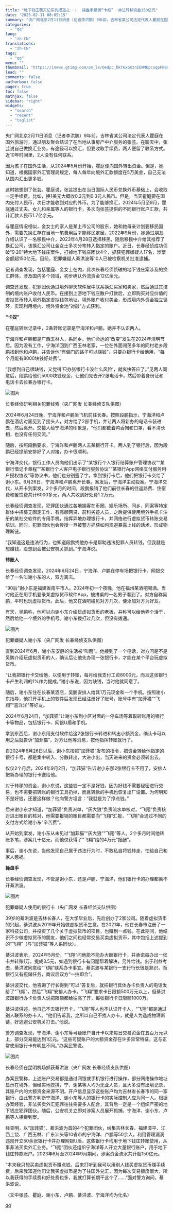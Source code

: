 ```yaml
---
title: "地下钱庄覆灭记系列报道之一：  操盘手雇佣“卡奴”  非法转移资金150亿元"
date: "2025-02-11 08:05:15"
summary: "央广网北京2月11日消息（记者李洪鹏）9年前，吉林省某公司法定代表人瞿庭在国外旅游时，通过朋友聚会结..."
categories:
  - "qq"
lang:
  - "zh-CN"
translations:
  - "zh-CN"
tags:
  - "qq"
menu: ""
thumbnail: "https://inews.gtimg.com/om_ls/Oedpc_hkT6xGKznIEWMEpcxqpFkBSLGelZF1ECKnEzR3oAA_640360/0"
lead: ""
comments: false
authorbox: false
pager: true
toc: false
mathjax: false
sidebar: "right"
widgets:
  - "search"
  - "recent"
  - "taglist"
---
```


央广网北京2月11日消息（记者李洪鹏）9年前，吉林省某公司法定代表人瞿庭在国外旅游时，通过朋友聚会结识了在当地从事房产中介服务的张芸。在聊天中，张芸说自己做换汇业务，有途径可以换汇，但要收取手续费，两人便留了联系方式。近10年时间里，2人没有任何联系。

因为孩子在国外生活，从2024年5月份开始，瞿庭便向国外转出资金。但是，她知道，根据国家外汇管理局规定，每人每年向境外汇款额度在5万美金，自己无法从国内汇出更多钱。

这时她想到了张芸。瞿庭说，张芸提出在当日国际人民币兑换外币基础上，会收取一定手续费。比如，换1美元大概收0.2元到0.3元人民币。但是，当天瞿庭要在国内先付人民币，次日才能收到对应的外币。为了能够换汇，2024年5月至9月，瞿庭通过丈夫、女儿和亲属等人的银行卡，多次向张芸提供的不同银行账户汇款，共计汇款人民币1.7亿余元。

与瞿庭情况相似，金女士的家人是某上市公司的股东，她和她母亲计划要移民国外，需要先换汇存在当地一笔费用后才能移民定居。2022年9月份，她通过朋友介绍认识了一名移民中介，2023年4月28日选择移民，随后移民中介给其推荐了换汇公司，该换汇公司让金女士多次分笔转入指定的账户。近日，长春经侦成功侦破“9·20”特大地下钱庄案件，打掉地下钱庄团伙4个，抓获犯罪嫌疑人17名，涉案金额超150亿元。目前，犯罪嫌疑人綦洪波等10人已被检察机关批准逮捕。

记者调查发现，包括瞿庭、金女士在内，此次长春经侦侦破的地下钱庄案涉及的换汇群体，涉及国内多个领域，初步确认外流资金12亿余元。

调查还发现，犯罪团伙通过境外聊天软件居中联系换汇买家和卖家，然后通过其控制的境内账户收付人民币。在接到上游地下钱庄散户打款后，立即购买对应价值的虚拟货币转入境外指定虚拟钱包地址，境外账户收付美金，形成境内外资金独立循环，实现利用境内、境外资金池“对敲”方式获利。

**“卡奴”**

在瞿庭转账记录中，2条转账记录是宁海洋和卢鹏。她并不认识两人。

宁海洋和卢鹏都是广西玉林人，系同乡。他们命运的“改变”发生在2024年清明节后。因为没有工作，宁海洋回到广西玉林老家，一位在外面闯荡多年的同村老乡段鹏找到他和卢鹏，并告诉他“有偏门的路子可以赚钱”，只要办银行卡给他用，“每个月能有8000块钱好处费”。

“我想到自己很缺钱，又觉得‘只办张银行卡没什么风险’，就爽快答应了。”见两人同意后，段鹏给他们5000块钱现金，让他们先去开2张电话卡，然后带着身份证和电话卡去长春办银行卡。

![图片](https://inews.gtimg.com/om_bt/ObP23ZxU-xsXEIBMLFnhG2doQsypXEUgYqXsG4XM9wImAAA/641)

长春经侦研判相关犯罪线索（央广网发 长春经侦支队供图）

2024年6月24日晚，宁海洋和卢鹏坐飞机前往长春。按照段鹏指示，宁海洋和卢鹏在酒店对面见到了接头人，对方给了2部手机，并让两人将新办的电话卡装进去，然后离开。交接人给宁海洋的印象是，“他们都戴着鸭舌帽和口罩，看不清长相，也没有任何交流。”

随后，按照段鹏要求，宁海洋和卢鹏两人去某银行开卡。两人到了银行后，因为段鹏已经提前安排好了人对接，办卡很顺利。

宁海洋交代，银行工作人员向他们出示了“某银行个人银行结算账户管理协议”“某银行借记卡章程”“某银行个人客户电子银行服务协议”“某银行App网络支付服务用户授权协议”等协议书，他们也分别签了字。拿到银行卡后，他们把银行卡交给了谢小东。6月26日，宁海洋和卢鹏离开长春。案发后，宁海洋主动投案。宁海洋交代，从开卡到案发，2个多月的时间，段鹏报销了他们前往长春的往返路费、住宿费和餐饮费共计6000多元，两人共收到好处费1.2万元。

长春经侦调查发现，犯罪团伙通过各地掮客在币圈、娱乐场所、同乡、同案等特定群体中招募无固定工作、有高额网贷、前科劣迹人员，之后提供使用境外手机卡注册的某社交软件的专用手机，指挥异地办理银行卡，并网络进行虚拟货币转账交易培训。同时，犯罪团伙也会传授一旦被警方抓获如何规避暴露上线的话术，形成物理断链。

“我知道这是违法行为，也知道段鹏找他办卡是帮助违法犯罪人员转钱，但我就是想赚钱，没想到会被公安机关抓到。”宁海洋说。

**转账人**

长春经侦调查发现，2024年6月24日，宁海洋、卢鹏在停车场把银行卡、网银交给了一名叫谢小东的人，双方离去。

“90后”谢小东是福建省南平市人。2024年初一个夜晚，他在福州某酒吧喝酒。当时他正在用手机登录某虚拟货币软件App，被拼桌的一名男子看到了。对方自称吴鹏，平时也玩虚拟货币。此后，他又在酒吧碰见对方几次，便添加对方为好友。

有天，吴鹏称，他可以向谢小东介绍玩虚拟货币的老板，并称可以给他弄个活干，然后给他一个境外的手机号。谢小东拨打过几次，但没有拨通。

![图片](https://inews.gtimg.com/om_bt/OElnuGSiLEOrqODuqeZnaCY5N_XFkfUi6MaofyVsdKYgsAA/641)

犯罪嫌疑人谢小东（央广网发 长春经侦支队供图）

直到2024年6月，谢小东安静的生活被“叫醒”。他接到了一个电话，对方问是不是吴鹏介绍玩虚拟货币的人，确认后让他先办理一张银行卡，才能在某个平台玩虚拟货币。

“让我把银行卡交给他，以便用于转账，每月给我支付工资8000元，而且这张银行卡产生利润的1%作为提成。”谢小东说，因为缺钱，当时他就同意了。

随后，谢小东住在长春某酒店，吴鹏安排人给其1万元现金和一个手机。按照谢小东指导，他打开手机上的软件后发现已经注册好了账号，账号中有“加菲猫”“飞翔”“喜洋洋”等好友。

2024年6月24日，“加菲猫”让谢小东到小区对面的一停车场等着取转账用的银行卡等物品，包括银行卡、网银U盾和手机。

拿到东西后，谢小东用支付软件给这2张银行卡转进和转出小额资金，确认卡可以用之后就告诉“加菲猫”，对方让他等消息，按他指挥转账就行了。

自2024年6月26日以后，谢小东按照“加菲猫”发布的指令，把资金转给他指定的银行卡号，都是集中转入、分散转出，大进小出，当天进来的资金必须转出去。

仅仅2个月后，2024年9月2日，“加菲猫”告诉谢小东那2张银行卡不用了，安排人把新办理的银行卡送给他。

对于转移的资金，谢小东说，这些钱一定不是好钱，因为好钱不需要秘密进行交易，也不需要把转账的银行工具扔掉，而且转款的手机也恢复出厂设置。为何明知不是好钱，还要这样做？他向警方坦言：“我就是为了挣点钱。”

后来谢小东才知道，“加菲猫”负责派单，“灰大狼”负责流水单核对，“飞翔”负责核对进出账目的核对，他需要报销的账目都需要向“飞翔”汇报，“飞翔”会通过不同的支付方式给谢小东“辛苦费”。

从开始到案发，谢小东从未见过“加菲猫”“灰大狼”“飞翔”等人。2个多月时间他转账多笔，涉案几十亿元，而他仅获得了“飞翔”给的4万元“报酬”。

事后，谢小东说，当他发现自己属于违法行为时，不敢私自将钱转走，怕给自己和家人惹祸。

**操盘手**

长春经侦调查发现，不管是谢小东，还是卢鹏、宁海洋，他们银行卡的办理都离不开綦洪波。

![图片](https://inews.gtimg.com/om_bt/OIg0WIXxe_4viebC7u1uEDeaPiG8KXq6XGInb7lJMdf8EAA/641)

犯罪嫌疑人使用的银行卡（央广网发 长春经侦支队供图）

39岁的綦洪波是吉林长春人，在大学毕业后，先后创办了2家公司。随着虚拟货币的兴起，綦洪波从2019年开始做虚拟货币生意。在2021年，他在长春市注册了一家科技公司，并投资了几个关于虚拟货币的项目，也赚到一点钱。在此期间，他结识不少做虚拟货币的朋友，他们之间也经常交易买卖虚拟货币，其中包括上述提到的“飞翔”（与“加菲猫”等人系同伙）。

綦洪波表示，2024年5月份，“飞翔”问他能不能办大额银行卡，并承诺每办出一张卡并转账1万，提成3.5元，如遇到银行卡有问题帮着解决，另外给钱。出于利益考虑，綦洪波同意给“飞翔”联系办卡事宜。綦洪波与某银行一支行行长很是熟识，而银行又有揽储任务，商议后双方“一拍即合”。

綦洪波交代，他咨询了行长得到“可以”答复后，就把银行具体办卡负责人的电话发给了“飞翔”，然后“飞翔”安排人办卡。“飞翔”要求卡日限额500万元以上，但綦洪波跟银行办卡负责人说把限额都给往高了开，每张银行卡日限额1000万。

綦洪波供述，他自己不去银行开卡，“飞翔”等人也不认识开卡人，“飞翔”都是通过别人联系的办卡人。“他们告诉我，之所以自己不找人办卡，就是人为造成物理断链，好逃避公安机关打击。”他说。

警方调查发现，宁海洋、谢小东等可疑账户自开卡以来每日交易资金在五百万元以上，部分交易能达到1亿元。“这些可疑账户的大额资金存在许多异常特征，这与正常使用银行卡有明显不同。”办案民警说。

![图片](https://inews.gtimg.com/om_bt/OnvSGE4aO2TGnHF--mBfmzJvhs4GmFgBx3fMTEgWlxlWQAA/641)

长春经侦在昆明机场抓获綦洪波（央广网发 长春经侦支队供图）

办案民警称，上述账户交易都是通过网银或手机银行进行操作，部分网络操作地址显示在境外，但经实地摸排，宁、谢某等人均为无业人员，且大多没有出境记录，其账户内的大额资金来源不明。开户信息显示这些账户均为吉林省长春市的同一家银行，由此警方判断宁海洋、谢小东等人的银行卡的实际控制人应为同一人。根据办案经验，非法买卖外汇犯罪往往需要多人配合，其背后一定是一个组织严密的地下钱庄犯罪团伙。随后，公安机关立即对涉案人员展开抓捕，宁海洋、谢小东、卢鹏等人相继到案。

经查明，以“加菲猫”、綦洪波为首的4个犯罪团伙，纠集吉林长春、福建漳平、江西上饶、广西玉林、广东汕头等10省市的宁海洋、卢鹏等50余人，利用管理漏洞违规开立50余张银行卡并办理网银U盾，这些银行卡均用于地下钱庄转账使用，从事非法买卖外汇业务。“飞翔”团伙还组织宁海洋等人开立大量银行账户，用于地下钱庄转款账户。2023年6月至2024年9月期间，涉案资金流水共计超150亿元。

“本来我只想买卖虚拟货币赚点钱，后来打听到我可以用别人钱买虚拟货币赚手续费，后来我知道他们让我买虚拟币是为了往国外兑汇，因为每次交易额度很大，所以我获得的手续费和好处费也多，我就打算长期干这个了……”面对警方询问，綦洪波说。

（文中张芸、瞿庭、谢小东、卢鹏、綦洪波、宁海洋均为化名）

[qq](https://new.qq.com/rain/a/20250211A01BE700)

